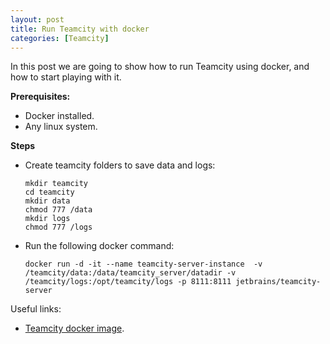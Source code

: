 ```yaml
---
layout: post
title: Run Teamcity with docker
categories: [Teamcity]
---
```


In this post we are going to show how to run Teamcity using docker, and how to start playing with it.

**Prerequisites:**
* Docker installed.
* Any linux system.

**Steps**
* Create teamcity folders to save data and logs: 
  ```
  mkdir teamcity
  cd teamcity
  mkdir data
  chmod 777 /data
  mkdir logs
  chmod 777 /logs
  ```
* Run the following docker command: 
  ```
  docker run -d -it --name teamcity-server-instance  -v /teamcity/data:/data/teamcity_server/datadir -v /teamcity/logs:/opt/teamcity/logs -p 8111:8111 jetbrains/teamcity-server
  ```
  

Useful links:
* [Teamcity docker image](https://hub.docker.com/r/jetbrains/teamcity-server/).
